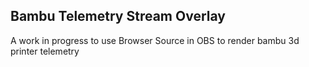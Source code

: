 ## Bambu Telemetry Stream Overlay

A work in progress to use Browser Source in OBS to render bambu 3d printer telemetry
